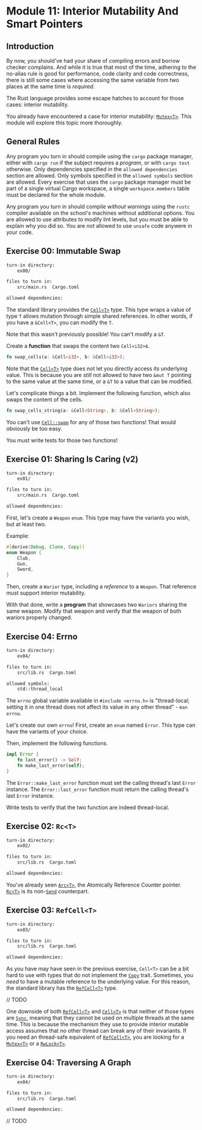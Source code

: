 # Module 11: Interior Mutability And Smart Pointers

## Introduction

By now, you should've had your share of compiling errors and borrow checker complains. And while it
is true that most of the time, adhering to the no-alias rule is good for performance, code clarity
and code correctness, there is still some cases where accessing the same variable from two places
at the same time is *required*.

The Rust language provides some escape hatches to account for those cases: interior mutability.

You already have encountered a case for interior mutability: [`Mutex<T>`](https://doc.rust-lang.org/std/sync/struct.Mutex.html).
This module will explore this topic more thoroughly.

## General Rules

Any program you turn in should compile using the `cargo` package manager, either with `cargo run`
if the subject requires a *program*, or with `cargo test` otherwise. Only dependencies specified
in the `allowed dependencies` section are allowed. Only symbols specified in the `allowed symbols`
section are allowed. Every exercise that uses the `cargo` package manager must be part of a single
virtual Cargo workspace, a single `workspace.members` table must be declared for the whole module.

Any program you turn in should compile *without warnings* using the `rustc` compiler available on
the school's machines without additional options. You are allowed to use attributes to modify lint
levels, but you must be able to explain why you did so. You are *not* allowed to use `unsafe` code
anywere in your code.

## Exercise 00: Immutable Swap

```txt
turn-in directory:
    ex00/

files to turn in:
    src/main.rs  Cargo.toml

allowed dependencies:

```

The standard library provides the [`Cell<T>`] type. This type wraps a value of type `T` allows
mutation through simple shared references. In other words, if you have a `&Cell<T>`, you can modify
the `T`.

Note that this wasn't previously possible! You can't modify a `&T`.

Create a **function** that swaps the content two `Cell<i32>`s.

```rust
fn swap_cells(a: &Cell<i32>, b: &Cell<i32>);
```

Note that the [`Cell<T>`] type does not let you directly access its underlying value. This is
because you are *still* not allowed to have two `&mut T` pointing to the same value at the same
time, or a `&T` to a value that can be modified.

Let's complicate things a bit. Implement the following function, which also swaps the content of
the cells.

```rust
fn swap_cells_string(a: &Cell<String>, b: &Cell<String>);
```

You can't use [`Cell::swap`](https://doc.rust-lang.org/std/cell/struct.Cell.html#method.swap) for
any of those two functions! That would obviously be too easy.

You must write tests for those two functions!

## Exercise 01: Sharing Is Caring (v2)

```txt
turn-in directory:
    ex01/

files to turn in:
    src/main.rs  Cargo.toml

allowed dependencies:

```

First, let's create a `Weapon` `enum`. This type may have the variants you wish, but at least two.

Example:

```rust
#[derive(Debug, Clone, Copy)]
enum Weapon {
    Club,
    Gun,
    Sword,
}
```

Then, create a `Warior` type, including a *reference* to a `Weapon`. That reference must support
interior mutability.

With that done, write a **program** that showcases two `Wariors` sharing the same weapon. Modify
that weapon and verify that the weapon of both wariors properly changed.

## Exercise 04: Errno

```txt
turn-in directory:
    ex04/

files to turn in:
    src/lib.rs  Cargo.toml

allowed symbols:
    std::thread_local
```

The `errno` global variable available in `#include <errno.h>` is "thread-local; setting it in one
thread does not affect its value in any other thread" - `man errno`.

Let's create our own `errno`! First, create an `enum` named `Error`. This type can have the
variants of your choice.

Then, implement the following functions.

```rust
impl Error {
    fn last_error() -> Self;
    fn make_last_error(self);
}
```

The `Error::make_last_error` function must set the calling thread's last `Error` instance. The
`Error::last_error` function must return the calling thread's last `Error` instance.

Write tests to verify that the two function are indeed thread-local.

## Exercise 02: `Rc<T>`

```txt
turn-in directory:
    ex02/

files to turn in:
    src/lib.rs  Cargo.toml

allowed dependencies:

```

You've already seen [`Arc<T>`](https://doc.rust-lang.org/std/sync/struct.Arc.html), the Atomically
Reference Counter pointer. [`Rc<T>`](https://doc.rust-lang.org/std/rc/struct.Rc.html) is its
non-[`Send`](https://doc.rust-lang.org/std/marker/trait.Send.html) counterpart.

## Exercise 03: `RefCell<T>`

```txt
turn-in directory:
    ex03/

files to turn in:
    src/lib.rs  Cargo.toml

allowed dependencies:

```

As you have may have seen in the previous exercise, `Cell<T>` can be a bit hard to use with types
that do not implement the [`Copy`](https://doc.rust-lang.org/std/marker/trait.Copy.html) trait.
Sometimes, you *need* to have a mutable reference to the underlying value. For this reason, the
standard library has the [`RefCell<T>`] type.

// TODO

One downside of both [`RefCell<T>`] and [`Cell<T>`] is that neither of those types are
[`Sync`](https://doc.rust-lang.org/std/marker/trait.Sync.html), meaning that they cannot be used
on multiple threads at the same time. This is because the mechanism they use to provide interior
mutable access assumes that no other thread can break any of their invariants. If you need an
thread-safe equivalent of [`RefCell<T>`], you are looking for a [`Mutex<T>`](https://doc.rust-lang.org/std/sync/struct.Mutex.html)
or a [`RwLock<T>`](https://doc.rust-lang.org/std/sync/struct.RwLock.html).

## Exercise 04: Traversing A Graph

```txt
turn-in directory:
    ex04/

files to turn in:
    src/lib.rs  Cargo.toml

allowed dependencies:

```

// TODO

[`Cell<T>`]: https://doc.rust-lang.org/std/cell/struct.Cell.html
[`RefCell<T>`]: https://doc.rust-lang.org/std/cell/struct.RefCell.html
[`Rc<T>`]: https://doc.rust-lang.org/std/rc/struct.Rc.html
